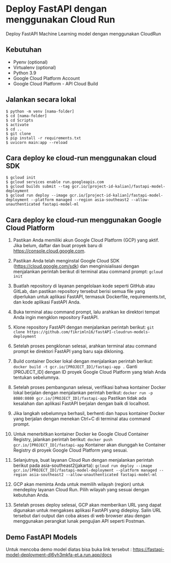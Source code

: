 # Deploy FastAPI dengan menggunakan Cloud Run
Deploy FastAPI Machine Learning model dengan menggunakan CloudRun


## Kebutuhan
* Pyenv (optional)
* Virtualenv (optional)
* Python 3.9
* Google Cloud Platform Account
* Google Cloud Platform - API Cloud Build


## Jalankan secara lokal
```
$ python -m venv [nama-folder]
$ cd [nama-folder]
$ cd Scripts
$ activate
$ cd ..
$ git clone 
$ pip install -r requirements.txt
$ uvicorn main:app --reload
```

## Cara deploy ke cloud-run menggunakan cloud SDK
```
$ gcloud init
$ gcloud services enable run.googleapis.com
$ gcloud builds submit --tag gcr.io/[project-id-kalian]/fastapi-model-deployment
$ gcloud run deploy --image gcr.io/[project-id-kalian]/fastapi-model-deployment --platform managed --region asia-southeast2 --allow-unauthenticated fastapi-model-ml
```

## Cara deploy ke cloud-run menggunakan Google Cloud Platform 

1. Pastikan Anda memiliki akun Google Cloud Platform (GCP) yang aktif. Jika belum, daftar dan buat proyek baru di https://console.cloud.google.com.

2. Pastikan Anda telah menginstal Google Cloud SDK (https://cloud.google.com/sdk) dan menginisialisasi dengan menjalankan perintah berikut di terminal atau command prompt:
   ``` gcloud init ```
 
3. Buatlah repository di layanan pengelolaan kode seperti GitHub atau GitLab, dan pastikan repository tersebut berisi semua file yang diperlukan untuk aplikasi FastAPI, termasuk Dockerfile, requirements.txt, dan kode aplikasi FastAPI Anda.

4. Buka terminal atau command prompt, lalu arahkan ke direktori tempat Anda ingin mengklon repository FastAPI.

5. Klone repository FastAPI dengan menjalankan perintah berikut:
   ` git clone https://github.com/fikrimln16/fastAPI-cloudrun-models-deployment `
 
 6. Setelah proses pengklonan selesai, arahkan terminal atau command prompt ke direktori FastAPI yang baru saja dikloning.
 
 7. Build container Docker lokal dengan menjalankan perintah berikut:
   ` docker build -t gcr.io/[PROJECT_ID]/fastapi-app . `
    Ganti [PROJECT_ID] dengan ID proyek Google Cloud Platform yang telah Anda tentukan sebelumnya.
    
 8. Setelah proses pembangunan selesai, verifikasi bahwa kontainer Docker lokal berjalan dengan menjalankan perintah berikut:
    ` docker run -p 8080:8080 gcr.io/[PROJECT_ID]/fastapi-app `
    Pastikan tidak ada kesalahan dan aplikasi FastAPI berjalan dengan baik di localhost.

9. Jika langkah sebelumnya berhasil, berhenti dan hapus kontainer Docker yang berjalan dengan menekan Ctrl+C di terminal atau command prompt.

10. Untuk menerbitkan kontainer Docker ke Google Cloud Container Registry, jalankan perintah berikut:
    ` docker push gcr.io/[PROJECT_ID]/fastapi-app `
    Kontainer akan diunggah ke Container Registry di proyek Google Cloud Platform yang sesuai.
    
11. Selanjutnya, buat layanan Cloud Run dengan menjalankan perintah berikut pada asia-southeast2(jakarta): 
    ` gcloud run deploy --image gcr.io/[PROJECT_ID]/fastapi-model-deployment --platform managed --region asia-southeast2 --allow-unauthenticated fastapi-model-ml `
 
12. GCP akan meminta Anda untuk memilih wilayah (region) untuk mendeploy layanan Cloud Run. Pilih wilayah yang sesuai dengan kebutuhan Anda.

13. Setelah proses deploy selesai, GCP akan memberikan URL yang dapat digunakan untuk mengakses aplikasi FastAPI yang dideploy. Salin URL tersebut dari output dan coba akses di web browser atau dengan menggunakan      perangkat lunak pengujian API seperti Postman.

## Demo FastAPI Models 
Untuk mencoba demo model diatas bisa buka link tersebut : https://fastapi-model-deployment-dl6yh3mkfa-et.a.run.app/docs
